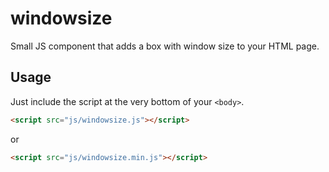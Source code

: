 # windowsize

Small JS component that adds a box with window size to your HTML page.

## Usage

Just include the script at the very bottom of your `<body>`.

```html
<script src="js/windowsize.js"></script>
```
or
```html
<script src="js/windowsize.min.js"></script>
```
